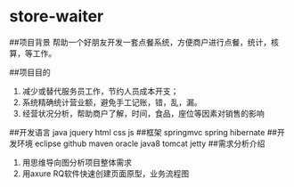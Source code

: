 # store-waiter


##项目背景
帮助一个好朋友开发一套点餐系统，方便商户进行点餐，统计，核算，等工作。

##项目目的
1. 减少或替代服务员工作，节约人员成本开支；
1. 系统精确统计营业额，避免手工记账，错，乱，漏。
1. 经营状况分析，帮助商户了解，时间，食品，座位等因素对销售的影响

##开发语言
java jquery html css js
##框架
springmvc spring hibernate
##开发环境
eclipse github maven oracle java8 tomcat jetty 
##需求分析介绍
1. 用思维导向图分析项目整体需求
1. 用axure RQ软件快速创建页面原型，业务流程图

